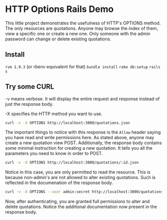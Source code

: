 # HTTP Options Rails Demo
This little project demonstrates the usefulness of HTTP's OPTIONS method. The only resources are quotations.  Anyone may browse the index of them, view a specific one or create a new one. Only someone with the admin password can change or delete existing quotations.

## Install
`rvm 1.9.3` (or rbenv equivalent for that)
`bundle install`
`rake db:setup`
`rails s`

## Try some CURL
-v means verbose. It will display the entire request and response instead of just the response body.

-X specifies the HTTP method you want to use.

```bash
curl -v -X OPTIONS http://localhost:3000/quotations.json
```

The important things to notice with this response is the `Allow` header saying you have read and write permissions here. As stated above, anyone may create a new quotation view POST. Additionally, the response body contains some minimal instruction for creating a new quotation. It tells you all the parameters you need to know in order to POST.

```bash
curl -v -X OPTIONS http://localhost:3000/quotations/:id.json
```

Notice in this case, you are only permitted to read the resource. This is because non-admin's are not allowed to alter existing quotations. Such is reflected in the documenation of the response body.

```bash
curl -v -X OPTIONS --user admin:secret http://localhost:3000/quotations/:id.json
```

Now, after authenticating, you are granted full permissions to alter and delete quotations. Notice the additional documentation now present in the response body.


